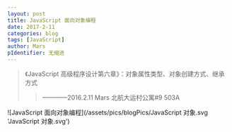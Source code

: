 ```yaml
---
layout: post
title: JavaScript 面向对象编程
date: 2017-2-11
categories: blog
tags: [JavaScript]
author: Mars
pIdentifier: 无缩进
---
```

>《JavaScript 高级程序设计第六章》：对象属性类型、对象创建方式、继承方式	
>>————2016.2.11 Mars 北航大运村公寓#9 503A


![JavaScript 面向对象编程](/assets/pics/blogPics/JavaScript 对象.svg 'JavaScript 对象.svg')
